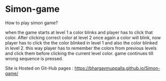 # Simon-game

How to play simon game?

when the game starts at level 1 a color blinks and player has to click that color. After clicking correct color at level 2 once again a color will blink, now player has to click the the color blinked in level 1 and also the color blinked in level 2. this way player has to remember the colors from previous levels and click them before clicking the current level color. game continues till wrong sequence is pressed. 

Site is Hosted on Git-Hub pages : https://bhargavmuppalla.github.io/Simon-game/
